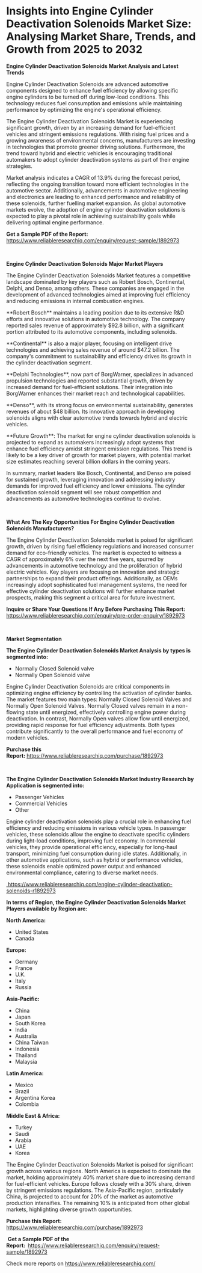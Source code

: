 <p><h1>Insights into Engine Cylinder Deactivation Solenoids Market Size: Analysing Market Share, Trends, and Growth from 2025 to 2032</h1></p><p><strong>Engine Cylinder Deactivation Solenoids Market Analysis and Latest Trends</strong></p>
<p><p>Engine Cylinder Deactivation Solenoids are advanced automotive components designed to enhance fuel efficiency by allowing specific engine cylinders to be turned off during low-load conditions. This technology reduces fuel consumption and emissions while maintaining performance by optimizing the engine's operational efficiency.</p><p>The Engine Cylinder Deactivation Solenoids Market is experiencing significant growth, driven by an increasing demand for fuel-efficient vehicles and stringent emissions regulations. With rising fuel prices and a growing awareness of environmental concerns, manufacturers are investing in technologies that promote greener driving solutions. Furthermore, the trend toward hybrid and electric vehicles is encouraging traditional automakers to adopt cylinder deactivation systems as part of their engine strategies.</p><p>Market analysis indicates a CAGR of 13.9% during the forecast period, reflecting the ongoing transition toward more efficient technologies in the automotive sector. Additionally, advancements in automotive engineering and electronics are leading to enhanced performance and reliability of these solenoids, further fuelling market expansion. As global automotive markets evolve, the adoption of engine cylinder deactivation solutions is expected to play a pivotal role in achieving sustainability goals while delivering optimal engine performance.</p></p>
<p><strong>Get a Sample PDF of the Report:&nbsp;</strong> <a href="https://www.reliableresearchiq.com/enquiry/request-sample/1892973?utm_campaign=2265&utm_medium=2&utm_source=Github&utm_content=ia&utm_term=28032025&utm_id=engine-cylinder-deactivation-solenoids">https://www.reliableresearchiq.com/enquiry/request-sample/1892973</a></p>
<p>&nbsp;</p>
<p><strong>Engine Cylinder Deactivation Solenoids Major Market Players</strong></p>
<p><p>The Engine Cylinder Deactivation Solenoids Market features a competitive landscape dominated by key players such as Robert Bosch, Continental, Delphi, and Denso, among others. These companies are engaged in the development of advanced technologies aimed at improving fuel efficiency and reducing emissions in internal combustion engines.</p><p>**Robert Bosch** maintains a leading position due to its extensive R&D efforts and innovative solutions in automotive technology. The company reported sales revenue of approximately $92.8 billion, with a significant portion attributed to its automotive components, including solenoids.</p><p>**Continental** is also a major player, focusing on intelligent drive technologies and achieving sales revenue of around $47.2 billion. The company's commitment to sustainability and efficiency drives its growth in the cylinder deactivation segment.</p><p>**Delphi Technologies**, now part of BorgWarner, specializes in advanced propulsion technologies and reported substantial growth, driven by increased demand for fuel-efficient solutions. Their integration into BorgWarner enhances their market reach and technological capabilities.</p><p>**Denso**, with its strong focus on environmental sustainability, generates revenues of about $48 billion. Its innovative approach in developing solenoids aligns with clear automotive trends towards hybrid and electric vehicles.</p><p>**Future Growth**: The market for engine cylinder deactivation solenoids is projected to expand as automakers increasingly adopt systems that enhance fuel efficiency amidst stringent emission regulations. This trend is likely to be a key driver of growth for market players, with potential market size estimates reaching several billion dollars in the coming years.</p><p>In summary, market leaders like Bosch, Continental, and Denso are poised for sustained growth, leveraging innovation and addressing industry demands for improved fuel efficiency and lower emissions. The cylinder deactivation solenoid segment will see robust competition and advancements as automotive technologies continue to evolve.</p></p>
<p>&nbsp;</p>
<p><strong>What Are The Key Opportunities For Engine Cylinder Deactivation Solenoids Manufacturers?</strong></p>
<p><p>The Engine Cylinder Deactivation Solenoids market is poised for significant growth, driven by rising fuel efficiency regulations and increased consumer demand for eco-friendly vehicles. The market is expected to witness a CAGR of approximately 6% over the next five years, spurred by advancements in automotive technology and the proliferation of hybrid electric vehicles. Key players are focusing on innovation and strategic partnerships to expand their product offerings. Additionally, as OEMs increasingly adopt sophisticated fuel management systems, the need for effective cylinder deactivation solutions will further enhance market prospects, making this segment a critical area for future investment.</p></p>
<p><strong>Inquire or Share Your Questions If Any Before Purchasing This Report:</strong> <a href="https://www.reliableresearchiq.com/enquiry/pre-order-enquiry/1892973?utm_campaign=2265&utm_medium=2&utm_source=Github&utm_content=ia&utm_term=28032025&utm_id=engine-cylinder-deactivation-solenoids">https://www.reliableresearchiq.com/enquiry/pre-order-enquiry/1892973</a></p>
<p>&nbsp;</p>
<p><strong>Market Segmentation</strong></p>
<p><strong>The Engine Cylinder Deactivation Solenoids Market Analysis by types is segmented into:</strong></p>
<p><ul><li>Normally Closed Solenoid valve</li><li>Normally Open Solenoid valve</li></ul></p>
<p><p>Engine Cylinder Deactivation Solenoids are critical components in optimizing engine efficiency by controlling the activation of cylinder banks. The market features two main types: Normally Closed Solenoid Valves and Normally Open Solenoid Valves. Normally Closed valves remain in a non-flowing state until energized, effectively controlling engine power during deactivation. In contrast, Normally Open valves allow flow until energized, providing rapid response for fuel efficiency adjustments. Both types contribute significantly to the overall performance and fuel economy of modern vehicles.</p></p>
<p><strong>Purchase this Report:&nbsp;</strong><a href="https://www.reliableresearchiq.com/purchase/1892973?utm_campaign=2265&utm_medium=2&utm_source=Github&utm_content=ia&utm_term=28032025&utm_id=engine-cylinder-deactivation-solenoids">https://www.reliableresearchiq.com/purchase/1892973</a></p>
<p>&nbsp;</p>
<p><strong>The Engine Cylinder Deactivation Solenoids Market Industry Research by Application is segmented into:</strong></p>
<p><ul><li>Passenger Vehicles</li><li>Commercial Vehicles</li><li>Other</li></ul></p>
<p><p>Engine cylinder deactivation solenoids play a crucial role in enhancing fuel efficiency and reducing emissions in various vehicle types. In passenger vehicles, these solenoids allow the engine to deactivate specific cylinders during light-load conditions, improving fuel economy. In commercial vehicles, they provide operational efficiency, especially for long-haul transport, minimizing fuel consumption during idle states. Additionally, in other automotive applications, such as hybrid or performance vehicles, these solenoids enable optimized power output and enhanced environmental compliance, catering to diverse market needs.</p></p>
<p><a href="https://www.reliableresearchiq.com/engine-cylinder-deactivation-solenoids-r1892973?utm_campaign=2265&utm_medium=2&utm_source=Github&utm_content=ia&utm_term=28032025&utm_id=engine-cylinder-deactivation-solenoids">&nbsp;https://www.reliableresearchiq.com/engine-cylinder-deactivation-solenoids-r1892973</a></p>
<p><strong>In terms of Region, the Engine Cylinder Deactivation Solenoids Market Players available by Region are:</strong></p>
<p>
    <p> <strong> North America: </strong>
        <ul>
            <li>United States</li>
            <li>Canada</li>
        </ul>
        </p> 
    <p> <strong> Europe: </strong>
        <ul>
            <li>Germany</li>
            <li>France</li>
            <li>U.K.</li>
            <li>Italy</li>
            <li>Russia</li>
        </ul>
        </p> 
    <p> <strong> Asia-Pacific: </strong>
        <ul>
            <li>China</li>
            <li>Japan</li>
            <li>South Korea</li>
            <li>India</li>
            <li>Australia</li>
            <li>China Taiwan</li>
            <li>Indonesia</li>
            <li>Thailand</li>
            <li>Malaysia</li>
        </ul>
        </p> 
    <p> <strong> Latin America: </strong>
        <ul>
            <li>Mexico</li>
            <li>Brazil</li>
            <li>Argentina Korea</li>
            <li>Colombia</li>
        </ul>
        </p> 
    <p> <strong> Middle East & Africa: </strong>
        <ul>
            <li>Turkey</li>
            <li>Saudi</li>
            <li>Arabia</li>
            <li>UAE</li>
            <li>Korea</li>
        </ul>
    </p>
    </p>
<p><p>The Engine Cylinder Deactivation Solenoids Market is poised for significant growth across various regions. North America is expected to dominate the market, holding approximately 40% market share due to increasing demand for fuel-efficient vehicles. Europe follows closely with a 30% share, driven by stringent emissions regulations. The Asia-Pacific region, particularly China, is projected to account for 20% of the market as automotive production intensifies. The remaining 10% is anticipated from other global markets, highlighting diverse growth opportunities.</p></p>
<p><strong>Purchase this Report: </strong><a href="https://www.reliableresearchiq.com/purchase/1892973?utm_campaign=2265&utm_medium=2&utm_source=Github&utm_content=ia&utm_term=28032025&utm_id=engine-cylinder-deactivation-solenoids">https://www.reliableresearchiq.com/purchase/1892973</a></p>
<p>&nbsp;<strong>Get a Sample PDF of the Report:&nbsp;&nbsp;</strong><a href="https://www.reliableresearchiq.com/enquiry/request-sample/1892973?utm_campaign=2265&utm_medium=2&utm_source=Github&utm_content=ia&utm_term=28032025&utm_id=engine-cylinder-deactivation-solenoids">https://www.reliableresearchiq.com/enquiry/request-sample/1892973</a></p>
<p><strong></strong></p>
<p>Check more reports on <a href="https://www.reliableresearchiq.com/?utm_campaign=2265&utm_medium=2&utm_source=Github&utm_content=ia&utm_term=28032025&utm_id=engine-cylinder-deactivation-solenoids">https://www.reliableresearchiq.com/</a></p>